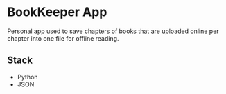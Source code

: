 # BookKeeper App

Personal app used to save chapters of books that are uploaded online per chapter into one file for offline reading.

## Stack

- Python
- JSON
